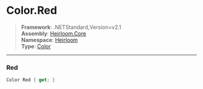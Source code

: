 # Color.Red

> **Framework**: .NETStandard,Version=v2.1  
> **Assembly**: [Heirloom.Core][0]  
> **Namespace**: [Heirloom][0]  
> **Type**: [Color][1]  

--------------------------------------------------------------------------------

### Red

```cs
Color Red { get; }
```

[0]: ..\Heirloom.Core.md
[1]: Heirloom.Color.md
